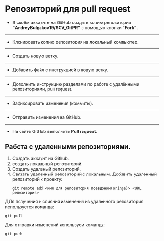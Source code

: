 # Репозиторий для **pull request**
* В своём аккаунте на GitHub создать копию репозитория **"AndreyBulgakov19/SCV_GitPR"** с помощью кнопки **"Fork"**.
---
* Клонировать копию репозитория на локальный компьютер.
---
* Создать новую ветку.
---
* Добавить файл с инструкцией в новую ветку.
---
* Дополнить инструкцию разделами по работе с удалёнными репозиториями, pull request.
---
* Зафиксировать изменения (коммиты).
---
* Отправить изменения на GitHub.
---
* На сайте GitHub выполнить **Pull request**.

## **Работа с удаленными репозиториями.**

1. Создать аккаунт на Github.
2. создать локальный репозиторий.
3. Создать удаленый репозиторий.
4. Связать удаленный репозиторий с локальным.
   Добавить удаленный репозиторий к проекту:
   ```
   git remote add <имя для репозитория псевдоним(oringe)> <URL репозитория>
   ```
ДЛя получения и слияния изменений из удаленного репозитория используется команда:
```
git pull
``` 
Для отправки изменений используем команду:
```
git push
```
